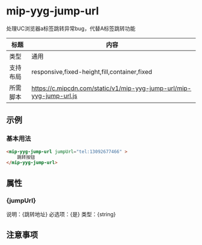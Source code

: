 # mip-yyg-jump-url

处理UC浏览器a标签跳转异常bug，代替A标签跳转功能

标题|内容
----|----
类型|通用
支持布局|responsive,fixed-height,fill,container,fixed
所需脚本|https://c.mipcdn.com/static/v1/mip-yyg-jump-url/mip-yyg-jump-url.js

## 示例

### 基本用法
```html
<mip-yyg-jump-url jumpUrl="tel:13092677466" >
    跳转按钮
</mip-yyg-jump-url>
```

## 属性

### {jumpUrl}

说明：{跳转地址}
必选项：{是}
类型：{string}


## 注意事项

